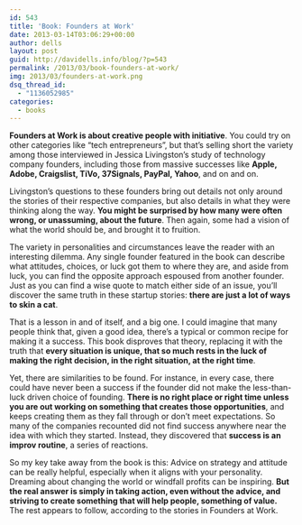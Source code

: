 ```yaml
---
id: 543
title: 'Book: Founders at Work'
date: 2013-03-14T03:06:29+00:00
author: dells
layout: post
guid: http://davidells.info/blog/?p=543
permalink: /2013/03/book-founders-at-work/
img: 2013/03/founders-at-work.png
dsq_thread_id:
  - "1136052985"
categories:
  - books
---
```


**Founders at Work is about creative people with initiative**. You could try on other categories like &#8220;tech entrepreneurs&#8221;, but that&#8217;s selling short the variety among those interviewed in Jessica Livingston&#8217;s study of technology company founders, including those from massive successes like **Apple, Adobe, Craigslist, TiVo, 37Signals, PayPal, Yahoo**, and on and on. 

Livingston&#8217;s questions to these founders bring out details not only around the stories of their respective companies, but also details in what they were thinking along the way. **You might be surprised by how many were often wrong, or unassuming, about the future**. Then again, some had a vision of what the world should be, and brought it to fruition. 

The variety in personalities and circumstances leave the reader with an interesting dilemma. Any single founder featured in the book can describe what attitudes, choices, or luck got them to where they are, and aside from luck, you can find the opposite approach espoused from another founder. Just as you can find a wise quote to match either side of an issue, you&#8217;ll discover the same truth in these startup stories: **there are just a lot of ways to skin a cat**. 

That is a lesson in and of itself, and a big one. I could imagine that many people think that, given a good idea, there&#8217;s a typical or common recipe for making it a success. This book disproves that theory, replacing it with the truth that **every situation is unique, that so much rests in the luck of making the right decision, in the right situation, at the right time**.

Yet, there are similarities to be found. For instance, in every case, there could have never been a success if the founder did not make the less-than-luck driven choice of founding. **There is no right place or right time unless you are out working on something that creates those opportunities**, and keeps creating them as they fall through or don&#8217;t meet expectations. So many of the companies recounted did not find success anywhere near the idea with which they started. Instead, they discovered that **success is an improv routine**, a series of reactions. 

So my key take away from the book is this: Advice on strategy and attitude can be really helpful, especially when it aligns with your personality. Dreaming about changing the world or windfall profits can be inspiring. **But the real answer is simply in taking action, even without the advice, and striving to create something that will help people, something of value.** The rest appears to follow, according to the stories in Founders at Work.
